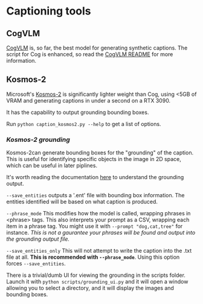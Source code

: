 # Captioning tools

## CogVLM

[CogVLM](https://github.com/THUDM/CogVLM) is, so far, the best model for generating synthetic captions.  The script for Cog is enhanced, so read the [CogVLM README](CAPTION_COG.md) for more information.

## Kosmos-2

Microsoft's [Kosmos-2](https://huggingface.co/microsoft/kosmos-2-patch14-224)  is significantly lighter weight than Cog, using <5GB of VRAM and generating captions in under a second on a RTX 3090.  

It has the capability to output grounding bounding boxes.

Run `python caption_kosmos2.py --help` to get a list of options. 

### _Kosmos-2 grounding_

Kosmos-2can generate bounding boxes for the "grounding" of the caption.  This is useful for identifying specific objects in the image in 2D space, which can be useful in later piplines. 

It's worth reading the documentation [here](https://huggingface.co/microsoft/kosmos-2-patch14-224) to understand the grounding output.

`--save_entities` outputs a '.ent' file with bounding box information.  The entities identified will be based on what caption is produced.

`--phrase_mode` This modifies how the model is called, wrapping phrases in \<phrase> tags.  This also interprets your prompt as a CSV, wrapping each item in a phrase tag. You might use it with `--prompt "dog,cat,tree"` for instance.  *This is not a gaurantee your phrases will be found and output into the grounding output file.*

`--save_entities_only` This will not attempt to write the caption into the .txt file at all.  **This is recommended with `--phrase_mode`**. Using this option forces `--save_entities`.

There is a trivial/dumb UI for viewing the grounding in the scripts folder.  Launch it with `python scripts/grounding_ui.py` and it will open a window allowing you to select a directory, and it will display the images and bounding boxes. 
